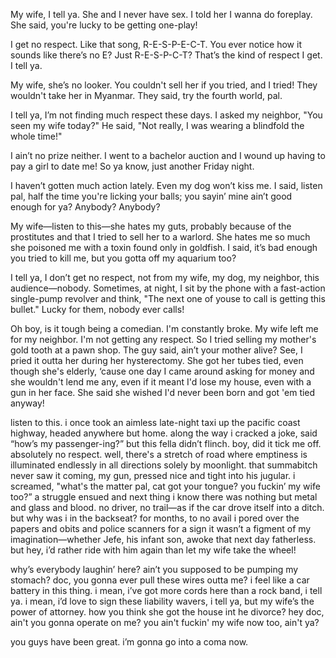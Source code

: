 
My wife, I tell ya. She and I never have sex. I told her I wanna do foreplay. She said, you're lucky to be getting one-play!

I get no respect. Like that song, R-E-S-P-E-C-T. You ever notice how it sounds like there’s no E? Just R-E-S-P-C-T? That’s the kind of respect I get. I tell ya.

My wife, she’s no looker. You couldn't sell her if you tried, and I tried! They wouldn't take her in Myanmar. They said, try the fourth world, pal.

I tell ya, I’m not finding much respect these days. I asked my neighbor, "You seen my wife today?" He said, "Not really, I was wearing a blindfold the whole time!"

I ain’t no prize neither. I went to a bachelor auction and I wound up having to pay a girl to date me! So ya know, just another Friday night. 

I haven’t gotten much action lately. Even my dog won’t kiss me. I said, listen pal, half the time you're licking your balls; you sayin’ mine ain’t good enough for ya? Anybody? Anybody?

My wife—listen to this—she hates my guts, probably because of the prostitutes and that I tried to sell her to a warlord. She hates me so much she poisoned me with a toxin found only in goldfish. I said, it’s bad enough you tried to kill me, but you gotta off my aquarium too? 

I tell ya, I don’t get no respect, not from my wife, my dog, my neighbor, this audience—nobody. Sometimes, at night, I sit by the phone with a fast-action single-pump revolver and think, "The next one of youse to call is getting this bullet." Lucky for them, nobody ever calls!

Oh boy, is it tough being a comedian. I'm constantly broke. My wife left me for my neighbor. I'm not getting any respect. So I tried selling my mother's gold tooth at a pawn shop. The guy said, ain’t your mother alive? See, I pried it outta her during her hysterectomy. She got her tubes tied, even though she's elderly, ‘cause one day I came around asking for money and she wouldn't lend me any, even if it meant I'd lose my house, even with a gun in her face. She said she wished I'd never been born and got 'em tied anyway!

listen to this. i once took an aimless late-night taxi up the pacific coast highway, headed anywhere but home. along the way i cracked a joke, said “how’s my passenger-ing?” but this fella didn’t flinch. boy, did it tick me off. absolutely no respect. well, there's a stretch of road where emptiness is illuminated endlessly in all directions solely by moonlight. that summabitch never saw it coming, my gun, pressed nice and tight into his jugular. i screamed, "what's the matter pal, cat got your tongue? you fuckin’ my wife too?” a struggle ensued and next thing i know there was nothing but metal and glass and blood. no driver, no trail—as if the car drove itself into a ditch. but why was i in the backseat? for months, to no avail i pored over the papers and obits and police scanners for a sign it wasn’t a figment of my imagination—whether Jefe, his infant son, awoke that next day fatherless. but hey, i’d rather ride with him again than let my wife take the wheel!

why’s everybody laughin’ here? ain’t you supposed to be pumping my stomach? doc, you gonna ever pull these wires outta me? i feel like a car battery in this thing. i mean, i’ve got more cords here than a rock band, i tell ya. i mean, i’d love to sign these liability wavers, i tell ya, but my wife’s the power of attorney. how you think she got the house int he divorce? hey doc, ain't you gonna operate on me? you ain't fuckin' my wife now too, ain't ya? 

you guys have been great. i’m gonna go into a coma now. 
